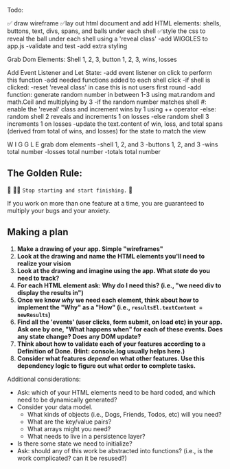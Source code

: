 Todo:

✅ draw wireframe
✅lay out html document and add HTML elements: shells, buttons, text, divs, spans, and balls under each shell 
✅style the css to reveal the ball under each shell using a 'reveal class'
-add WIGGLES to app.js
-validate and test 
-add extra styling 

Grab Dom Elements: 
Shell 1, 2, 3, button 1, 2, 3, wins, losses 

Add Event Listener and Let State: 
-add event listener on click to perform this function 
-add needed functions added to each shell click
  -if shell is clicked: 
    -reset 'reveal class' in case this is not users first round
    -add function: generate random number in between 1-3 using mat.random and math.Ceil and multiplying by 3
    -if the random number matches shell #: enable the 'reveal' class and increment wins by 1 using ++ operator 
    -else: random shell 2 reveals and increments 1 on losses
    -else random shell 3 increments 1 on losses
    -update the text.content of win, loss, and total spans (derived from total of wins, and losses) for the state to match the view 


W I G G L E
grab dom elements 
-shell 1, 2, and 3 
-buttons 1, 2, and 3
-wins total number
-losses total number
-totals total number 




















## The Golden Rule: 

🦸 🦸‍♂️ `Stop starting and start finishing.` 🏁

If you work on more than one feature at a time, you are guaranteed to multiply your bugs and your anxiety.

## Making a plan

1) **Make a drawing of your app. Simple "wireframes"** 
1) **Look at the drawing and name the HTML elements you'll need to realize your vision**
1) **Look at the drawing and imagine using the app. What _state_ do you need to track?** 
1) **For each HTML element ask: Why do I need this? (i.e., "we need div to display the results in")** 
1) **Once we know _why_ we need each element, think about how to implement the "Why" as a "How" (i.e., `resultsEl.textContent = newResults`)**
1) **Find all the 'events' (user clicks, form submit, on load etc) in your app. Ask one by one, "What happens when" for each of these events. Does any state change? Does any DOM update?**
1) **Think about how to validate each of your features according to a Definition of Done. (Hint: console.log usually helps here.)**
1) **Consider what features _depend_ on what other features. Use this dependency logic to figure out what order to complete tasks.**

Additional considerations:
- Ask: which of your HTML elements need to be hard coded, and which need to be dynamically generated?
- Consider your data model. 
  - What kinds of objects (i.e., Dogs, Friends, Todos, etc) will you need? 
  - What are the key/value pairs? 
  - What arrays might you need? 
  - What needs to live in a persistence layer?
- Is there some state we need to initialize?
- Ask: should any of this work be abstracted into functions? (i.e., is the work complicated? can it be resused?)
